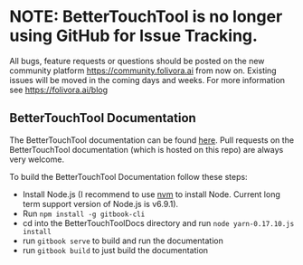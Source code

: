 # NOTE: BetterTouchTool is no longer using GitHub for Issue Tracking.
All bugs, feature requests or questions should be posted on the new community platform https://community.folivora.ai from now on. Existing issues will be moved in the coming days and weeks. For more information see https://folivora.ai/blog


## BetterTouchTool Documentation

The BetterTouchTool documentation can be found [here](http://docs.bettertouchtool.com/). Pull requests on the BetterTouchTool documentation (which is hosted on this repo) are always very welcome.

To build the BetterTouchTool Documentation follow these steps:

* Install Node.js (I recommend to use [nvm](https://github.com/creationix/nvm) to install Node. Current long term support version of Node.js is v6.9.1).
* Run ``npm install -g gitbook-cli``
* cd into the BetterTouchToolDocs directory and run ``node yarn-0.17.10.js install``
* run ``gitbook serve`` to build and run the documentation
* run ``gitbook build`` to just build the documentation
